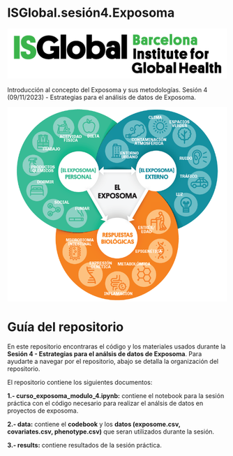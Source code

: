 # ISGlobal.sesión4.Exposoma
![ISGlobal logo](figures/isglobal.png)

Introducción al concepto del Exposoma y sus metodologías. Sesión 4 (09/11/2023) - Estrategias para el análisis de datos de Exposoma.

<img src="figures/exposoma.png" alt="ISGlobal logo" width="800"/>

# Guía del repositorio
En este repositorio encontraras el código y los materiales usados durante la **Sesión 4 - Estrategias para el análsis de datos de Exposoma**. Para ayudarte a navegar por el repositorio, abajo se detalla la organización del repositorio. 

El repositorio contiene los siguientes documentos:

  **1.- curso_exposoma_modulo_4.ipynb:** contiene el notebook para la sesión práctica con el código necesario para realizar el análsis de datos en proyectos de exposoma. 

  **2.- data:** contiene el **codebook** y los **datos (exposome.csv, covariates.csv, phenotype.csv)** que seran utilizados durante la sesión.  

  **3.- results:** contiene resultados de la sesión práctica. 




